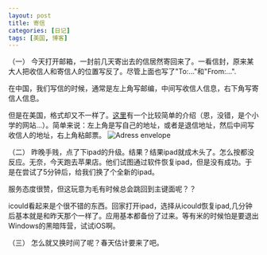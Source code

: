 ```yaml
---
layout: post
title: 寄信
categories: [日记]
tags: [美国, 博客]
---
```

（一）
今天打开邮箱，一封前几天寄出去的信居然寄回来了。一看信封，原来某大人把收信人和寄信人的位置写反了。尽管上面也写了"To:..."和"From:...".

在中国，我们写信的时候，通常是左上角写邮编，中间写收信人信息，右下角写寄信人信息。

但是在美国，格式却又不一样了。[这里](http://www.nhcs.net/parsley/curriculum/postal/envelope.html)有一个比较简单的介绍（恩，没错，是个小学的网站...）。简单来说：左上角是写自己的地址，或者是退信地址，然后中间写收信人的地址，右上角粘邮票。
![Adress envelope](http://i.imgur.com/wefLWam.jpg)

（二）
昨晚手贱，点了下ipad的升级。结果？结果ipad就成木头了。怎么按都没反应。无奈，今天跑去苹果店。他们试图通过软件恢复ipad，但是没有成功。于是在尝试了5分钟后，给我们换了个全新的ipad。

服务态度很赞，但这玩意为毛有时候总会跳回到主键面呢？？

icould看起来是个很不错的东西。回家打开ipad，选择从icould恢复ipad,几分钟后基本就是和昨天那个一样了。应用基本都备份了过来。等有米的时候怕是要退出Windows的黑暗阵营，试试iOS啊。

（三）
怎么就又换时间了呢？春天估计要来了吧。